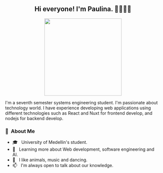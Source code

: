 
<h2 align="center">Hi everyone! I'm Paulina. 👋🏻👩‍💻</h2>
<p align="center">
<img src = "https://github.com/PaulinaMS2/PaulinaMS2/assets/91279554/c9a24c7f-2ff4-46f8-a0a0-b3f372278e9c" width="250" height="250">
</p>

I'm a seventh semester systems engineering student. I'm passionate about technology world. I have experience developing web applications using different technologies such as React and Nuxt for frontend develop, and nodejs for backend develop.

<h3> 🤔 &nbsp;About Me </h3>

- 🎓 &nbsp; University of Medellin's student.
- 🌱 &nbsp; Learning more about Web development, software engineering and AI.
- 💬 &nbsp; I like animals, music and dancing.
- 📫 &nbsp; I'm always open to talk about our knowledge.



